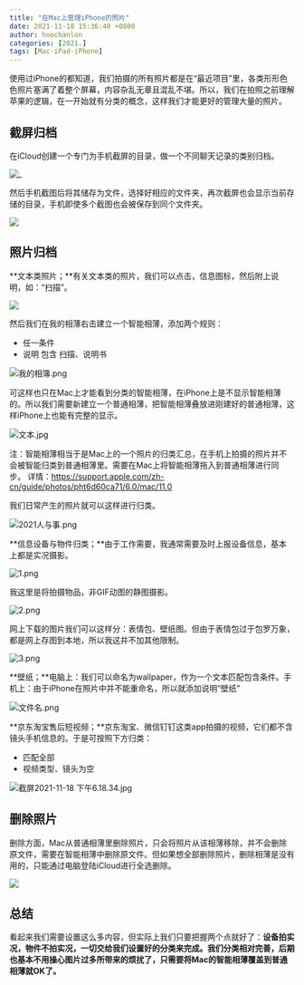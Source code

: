 ```yaml
---
title: "在Mac上管理iPhone的照片"
date: 2021-11-18 15:36:40 +0800
author: hoochanlon
categories: [2021.]
tags: [Mac·iPad·iPhone]
---
```


使用过iPhone的都知道，我们拍摄的所有照片都是在“最近项目”里，各类形形色色照片塞满了着整个屏幕，内容杂乱无章且混乱不堪。所以，我们在拍照之前理解苹果的逻辑，在一开始就有分类的概念，这样我们才能更好的管理大量的照片。

<!-- more -->

## 截屏归档

在iCloud创建一个专门为手机截屏的目录，做一个不同聊天记录的类别归档。

![_](https://i.loli.net/2021/11/27/hWQjnlz165H8BPX.png)


然后手机截图后将其储存为文件，选择好相应的文件夹，再次截屏也会显示当前存储的目录，手机即使多个截图也会被保存到同个文件夹。

![](https://i.loli.net/2021/11/27/MuEDHa8UATvbfVx.png)

## 照片归档

**文本类照片；**有关文本类的照片，我们可以点击，信息图标，然后附上说明，如：“扫描”。

![](https://i.loli.net/2021/11/27/7ji2KMAlFX5kpG4.jpg)

然后我们在我的相薄右击建立一个智能相薄，添加两个规则：
- 任一条件
- 说明 包含 扫描、说明书

![我的相簿.png](https://i.loli.net/2021/11/27/zq2alwS5DL8hT9I.png)


可这样也只在Mac上才能看到分类的智能相薄，在iPhone上是不显示智能相薄的。所以我们需要新建立一个普通相薄，把智能相薄叠放进刚建好的普通相薄，这样iPhone上也能有完整的显示。

![文本.jpg](https://i.loli.net/2021/11/27/BzMOpuJ3l9hmfny.jpg)

注：智能相薄相当于是Mac上的一个照片的归类汇总，在手机上拍摄的照片并不会被智能归类到普通相薄里。需要在Mac上将智能相薄拖入到普通相薄进行同步。 详情：https://support.apple.com/zh-cn/guide/photos/pht6d60ca71/6.0/mac/11.0

我们日常产生的照片就可以这样进行归类。

![2021人与事.png](https://i.loli.net/2021/11/27/BH6Cn1GAJxT2ymW.png)

**信息设备与物件归类；**由于工作需要，我通常需要及时上报设备信息，基本上都是实况摄影。

![1.png](https://i.loli.net/2021/11/27/pZwcUOA4QfVemBn.png)

我这里是将拍摄物品，非GIF动图的静图摄影。

![2.png](https://i.loli.net/2021/11/27/jJ2hao9En4CkdVX.png)

网上下载的图片我们可以这样分：表情包、壁纸图。但由于表情包过于包罗万象，都是网上存图到本地，所以我这并不加其他限制。

![3.png](https://i.loli.net/2021/11/27/AbNpOGRrHMXlsqk.png)

**壁纸；**电脑上：我们可以命名为wallpaper，作为一个文本匹配包含条件。手机上：由于iPhone在照片中并不能重命名，所以就添加说明“壁纸”

![文件名.png](https://i.loli.net/2021/11/27/eFVHd8a2DuOSlhJ.png)

**京东淘宝售后短视频；**京东淘宝、微信钉钉这类app拍摄的视频，它们都不含镜头手机信息的。于是可按照下方归类：
- 匹配全部
- 视频类型、镜头为空

![截屏2021-11-18 下午6.18.34.jpg](https://i.loli.net/2021/11/27/MNs6z5HrR37eFQp.jpg)

## 删除照片

删除方面，Mac从普通相薄里删除照片，只会将照片从该相薄移除，并不会删除原文件，需要在智能相薄中删除原文件。但如果想全部删除照片，删除相薄是没有用的，只能通过电脑登陆iCloud进行全选删除。

![](https://i.loli.net/2021/11/27/OxYMhJqFWsA8CBp.jpg)

## 总结

看起来我们需要设置这么多内容，但实际上我们只要把握两个点就好了：**设备拍实况，物件不拍实况，一切交给我们设置好的分类来完成。我们分类相对完善，后期也基本不用操心图片过多所带来的烦扰了，只需要将Mac的智能相薄覆盖到普通相薄就OK了。**
